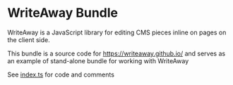 # WriteAway Bundle
WriteAway is a JavaScript library for editing CMS pieces inline on pages on the client side.

This bundle is a source code for https://writeaway.github.io/ and serves as an example of stand-alone bundle for working with WriteAway

See [index.ts](./src/index.ts) for code and comments
